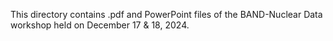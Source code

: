 This directory contains .pdf and PowerPoint files of the BAND-Nuclear Data workshop held on December 17 & 18, 2024. 
